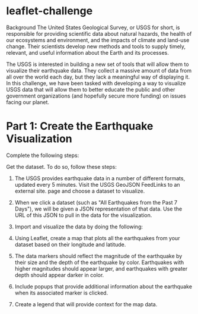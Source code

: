 # leaflet-challenge

Background
The United States Geological Survey, or USGS for short, is responsible for providing scientific data about natural hazards, the health of our ecosystems and environment, and the impacts of climate and land-use change. Their scientists develop new methods and tools to supply timely, relevant, and useful information about the Earth and its processes.

The USGS is interested in building a new set of tools that will allow them to visualize their earthquake data. They collect a massive amount of data from all over the world each day, but they lack a meaningful way of displaying it. In this challenge, we have been tasked with developing a way to visualize USGS data that will allow them to better educate the public and other government organizations (and hopefully secure more funding) on issues facing our planet.

# Part 1: Create the Earthquake Visualization
Complete the following steps:

Get the dataset. To do so, follow these steps:

1. The USGS provides earthquake data in a number of different formats, updated every 5 minutes. Visit the USGS GeoJSON FeedLinks to an external site. page and choose a dataset to visualize.

2. When we click a dataset (such as "All Earthquakes from the Past 7 Days"), we will be given a JSON representation of that data. Use the URL of this JSON to pull in the data for the visualization.

3. Import and visualize the data by doing the following:

4. Using Leaflet, create a map that plots all the earthquakes from your dataset based on their longitude and latitude.

5. The data markers should reflect the magnitude of the earthquake by their size and the depth of the earthquake by color. Earthquakes with higher magnitudes should appear larger, and earthquakes with greater depth should appear darker in color.

6. Include popups that provide additional information about the earthquake when its associated marker is clicked.

7. Create a legend that will provide context for the map data.
